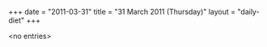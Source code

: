 +++
date = "2011-03-31"
title = "31 March 2011 (Thursday)"
layout = "daily-diet"
+++

<p>&lt;no entries&gt;</p>